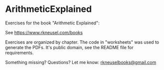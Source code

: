 # ArithmeticExplained
Exercises for the book "Arithmetic Explained":

See https://www.rkneusel.com/books

Exercises are organized by chapter.  The code in "worksheets" was used
to generate the PDFs.  It's public domain, see the README file for
requirements.

Something missing?  Questions?  Let me know: rkneuselbooks@gmail.com


